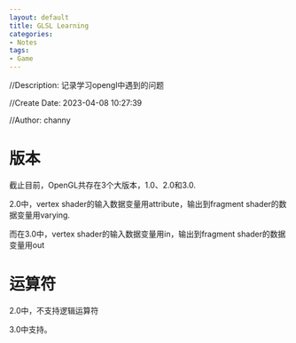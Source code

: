 ```yaml
---
layout: default
title: GLSL Learning
categories:
- Notes
tags:
- Game
---
```

//Description: 记录学习opengl中遇到的问题

//Create Date: 2023-04-08 10:27:39

//Author: channy

# 版本
截止目前，OpenGL共存在3个大版本，1.0、2.0和3.0.

2.0中，vertex shader的输入数据变量用attribute，输出到fragment shader的数据变量用varying.

而在3.0中，vertex shader的输入数据变量用in，输出到fragment shader的数据变量用out

# 运算符
2.0中，不支持逻辑运算符

3.0中支持。